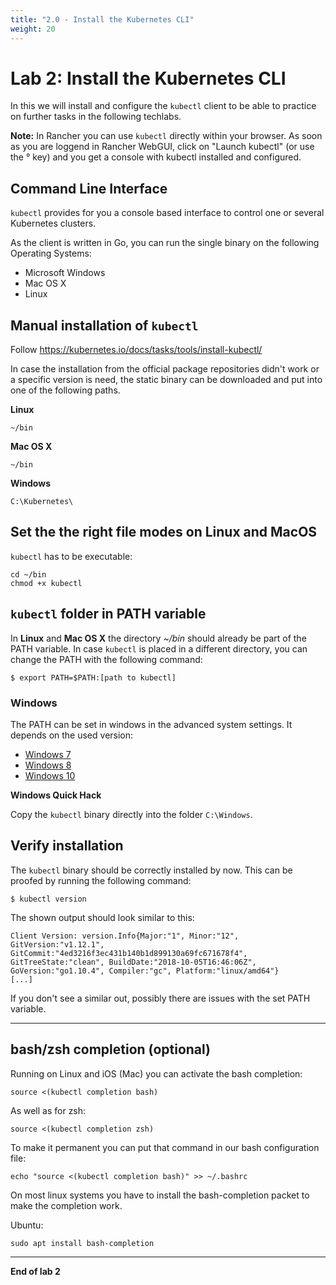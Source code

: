 ```yaml
---
title: "2.0 - Install the Kubernetes CLI"
weight: 20
---
```



# Lab 2: Install the Kubernetes CLI

In this we will install and configure the `kubectl` client to be able to practice on further tasks in the following techlabs.

**Note:** In Rancher you can use `kubectl` directly within your browser. As soon as you are loggend in Rancher WebGUI, click on "Launch kubectl" (or use the ° key) and you get a console with kubectl installed and configured.

## Command Line Interface

`kubectl` provides for you a console based interface to control one or several Kubernetes clusters.

As the client is written in Go, you can run the single binary on the following Operating Systems:

- Microsoft Windows
- Mac OS X
- Linux

## Manual installation of `kubectl`

Follow https://kubernetes.io/docs/tasks/tools/install-kubectl/

In case the installation from the official package repositories didn't work or a specific version is need, the static binary can be downloaded and put into one of the following paths.

**Linux**

```
~/bin
```

**Mac OS X**

```
~/bin
```

**Windows**

```
C:\Kubernetes\
```


## Set the the right file modes on Linux and MacOS

`kubectl` has to be executable:

```
cd ~/bin
chmod +x kubectl
```


## `kubectl` folder in PATH variable

In **Linux** and **Mac OS X** the directory _~/bin_ should already be part of the PATH variable.
In case `kubectl` is placed in a different directory, you can change the PATH with the following command:

```
$ export PATH=$PATH:[path to kubectl]
```


### Windows

The PATH can be set in windows in the advanced system settings. It depends on the used version:

- [Windows 7](http://geekswithblogs.net/renso/archive/2009/10/21/how-to-set-the-windows-path-in-windows-7.aspx)
- [Windows 8](http://www.itechtics.com/customize-windows-environment-variables/)
- [Windows 10](http://techmixx.de/windows-10-umgebungsvariablen-bearbeiten/)

**Windows Quick Hack**

Copy the `kubectl` binary directly into the folder `C:\Windows`.


## Verify installation 

The `kubectl` binary should be correctly installed by now. This can be proofed by running the following command:

```
$ kubectl version
```

The shown output should look similar to this:

```
Client Version: version.Info{Major:"1", Minor:"12", GitVersion:"v1.12.1", GitCommit:"4ed3216f3ec431b140b1d899130a69fc671678f4", GitTreeState:"clean", BuildDate:"2018-10-05T16:46:06Z", GoVersion:"go1.10.4", Compiler:"gc", Platform:"linux/amd64"}
[...]
```

If you don't see a similar out, possibly there are issues with the set PATH variable.

---

## bash/zsh completion (optional)

Running on Linux and iOS (Mac) you can activate the bash completion:

```
source <(kubectl completion bash)
```

As well as for zsh:
```
source <(kubectl completion zsh)
```

To make it permanent you can put that command in our bash configuration file:

```
echo "source <(kubectl completion bash)" >> ~/.bashrc
```

On most linux systems you have to install the bash-completion packet to make the completion work.

Ubuntu:

```
sudo apt install bash-completion
```

---

**End of lab 2**